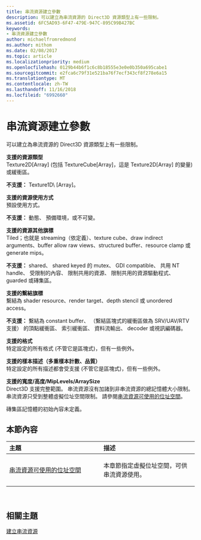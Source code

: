 ```yaml
---
title: 串流資源建立參數
description: 可以建立為串流資源的 Direct3D 資源類型上有一些限制。
ms.assetid: 6FC5AD93-6F47-479E-947C-895C99B427BC
keywords:
- 串流資源建立參數
author: michaelfromredmond
ms.author: mithom
ms.date: 02/08/2017
ms.topic: article
ms.localizationpriority: medium
ms.openlocfilehash: 0129b44b6f1c6c8b18555e3e0e0b350a695cabe1
ms.sourcegitcommit: e2fca6c79f31e521ba76f7ecf343cf8f278e6a15
ms.translationtype: MT
ms.contentlocale: zh-TW
ms.lasthandoff: 11/16/2018
ms.locfileid: "6992660"
---
```

# <a name="streaming-resource-creation-parameters"></a>串流資源建立參數


可以建立為串流資源的 Direct3D 資源類型上有一些限制。

<span id="Supported-Resource-Type"></span><span id="supported-resource-type"></span><span id="SUPPORTED-RESOURCE-TYPE"></span>**支援的資源類型**  
Texture2D\[Array\] (包括 TextureCube\[Array\]，這是 Texture2D\[Array\] 的變量) 或緩衝區。

**不支援：** Texture1D\ [Array\]。

<span id="Supported-Resource-Usage"></span><span id="supported-resource-usage"></span><span id="SUPPORTED-RESOURCE-USAGE"></span>**支援的資源使用方式**  
預設使用方式。

**不支援：** 動態、 預備環境，或不可變。

<span id="Supported-Resource-Misc-Flags"></span><span id="supported-resource-misc-flags"></span><span id="SUPPORTED-RESOURCE-MISC-FLAGS"></span>**支援的資源其他旗標**  
Tiled；也就是 streaming（依定義）、texture cube、draw indirect arguments、buffer allow raw views、structured buffer、resource clamp 或 generate mips。

**不支援：** shared、 shared keyed 的 mutex、 GDI compatible、 共用 NT handle、 受限制的內容、 限制共用的資源、 限制共用的資源驅動程式、 guarded 或磚集區。

<span id="Supported-Bind-Flags"></span><span id="supported-bind-flags"></span><span id="SUPPORTED-BIND-FLAGS"></span>**支援的繫結旗標**  
繫結為 shader resource、render target、depth stencil 或 unordered access。

**不支援：** 繫結為 constant buffer、 （繫結區塊式的緩衝區做為 SRV/UAV/RTV 支援） 的頂點緩衝區、 索引緩衝區、 資料流輸出、 decoder 或視訊編碼器。

<span id="Supported-Formats"></span><span id="supported-formats"></span><span id="SUPPORTED-FORMATS"></span>**支援的格式**  
特定設定的所有格式 (不管它是區塊式)，但有一些例外。

<span id="Supported-Sample-Description--Multisample-count--quality-"></span><span id="supported-sample-description--multisample-count--quality-"></span><span id="SUPPORTED-SAMPLE-DESCRIPTION--MULTISAMPLE-COUNT--QUALITY-"></span>**支援的樣本描述（多重樣本計數、品質）**  
特定設定的所有描述都會受支援 (不管它是區塊式)，但有一些例外。

<span id="Supported-Width-Height-MipLevels-ArraySize"></span><span id="supported-width-height-miplevels-arraysize"></span><span id="SUPPORTED-WIDTH-HEIGHT-MIPLEVELS-ARRAYSIZE"></span>**支援的寬度/高度/MipLevels/ArraySize**  
Direct3D 支援完整範圍。 串流資源沒有加諸到非串流資源的總記憶體大小限制。 串流資源只受到整體虛擬位址空間限制。 請參閱[串流資源可使用的位址空間](address-space-available-for-streaming-resources.md)。

磚集區記憶體的初始內容未定義。

## <a name="span-idin-this-sectionspanin-this-section"></a><span id="in-this-section"></span>本節內容


<table>
<colgroup>
<col width="50%" />
<col width="50%" />
</colgroup>
<thead>
<tr class="header">
<th align="left">主題</th>
<th align="left">描述</th>
</tr>
</thead>
<tbody>
<tr class="odd">
<td align="left"><p><a href="address-space-available-for-streaming-resources.md">串流資源可使用的位址空間</a></p></td>
<td align="left"><p>本章節指定虛擬位址空間，可供串流資源使用。</p></td>
</tr>
</tbody>
</table>

 

## <a name="span-idrelated-topicsspanrelated-topics"></a><span id="related-topics"></span>相關主題


[建立串流資源](creating-streaming-resources.md)

 

 




